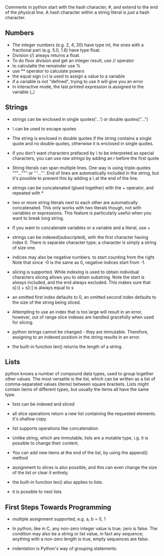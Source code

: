 Comments in python start with the hash character, #, and extend to the end of
the physical line. A hash character within a string literal is just a hash
character.

## Numbers
* The integer numbers (e.g. 2, 4, 20) have type int, the ones with a fractional
  part (e.g. 5.0, 1.6) have type float.
* Division (/) always returns a float.
* To do floor division and get an integer result, use // operator
* to calculatte the remainder use %
* use ** operator to calculate powers
* the equal sign (=) is used to assign a value to a variable
* if a variable is not "defined", trying to use it will give you an error
* in interactive mode, the last printed expression is assigned to the variable
  (_)

## Strings
* strings can be enclosed in single quotes('...') or double quotes("...")
* \ can be used to escape quotes
* The string is enclosed in double quotes if the string contains a single quote
  and no double quotes, otherwise it is enclosed in single quotes.
* If you don't want characters prefaced by \ to be interpreted as special
  characters, you can use *raw strings* by adding an r before the first quote

* String literals can span multiple lines. One way is using triple-quotes
  """...""" or '''...'''. End of lines are automatically included in the
  string, but it's possible to prevent this by adding a \ at the end of
  the line.

* strings can be concatenated (glued together) with the + operator, and
  repeated with *

* two or more string literals next to each other are automatically
  concatenated. This only works with two literals though, not with variables
  or expressions. This feature is particularly useful when you want to
  break long string.

* if you want to concatenate variables or a variable and a literal, use +
* strings can be indexed(subscripted), with the first character having index
  0. There is separate character type; a character is simply a string of
  size one.

* indices may also be negative numbers. to start counting from the right.
  Note that since -0 is the same as 0, negative indices start from -1.

* slicing is supported. While indexing is used to obtain individual characters
  slicing allows you to obtain substring.
  Note the start is always included, and the end always excluded. This makes
  sure that s[:i] + s[i:] is always equal to s

* an omitted first index defaults to 0, an omitted second index defaults to
  the size of the string being sliced.

* Attempting to use an index that is too large will result in an error,
  however, out of range slice indexes are handled gracefully when used for
  slicing.

* python strings cannot be changed - they are immutable. Therefore, assigning
  to an indexed position in the string results in an error.

* the built-in function len() returns the length of a string.

## Lists
python knows a number of compound data types, used to group together other
values. The most versatile is the list, which can be written as a list of
comma-separated values (items) between square brackets. Lists might contain
items of different types, but usually the items all have the same type.

* lists can be indexed and sliced
* all slice operations return a new list containing the requested elements.
  it's shallow copy.

* list supports operations like concatenation
* Unlike string, which are immutable, lists are a mutable type, i.g. it is
  possible to change their content.

* You can add new items at the end of the list, by using the append() method
* assignment to slices is also possible, and this can even change the size of
  the list or clear it entirely.

* the built-in function len() also applies to lists.
* it is possible to nest lists

## First Steps Towards Programming
* multiple assignment supported, e.g.
  a, b = 0, 1

* In python, like in C, any non-zero integer value is true; zero is false.
  The condition may also be a string or list value, in fact any sequence;
  anything with a non-zero length is true, empty sequences are false.

* indentation is Python's way of grouping statements.
